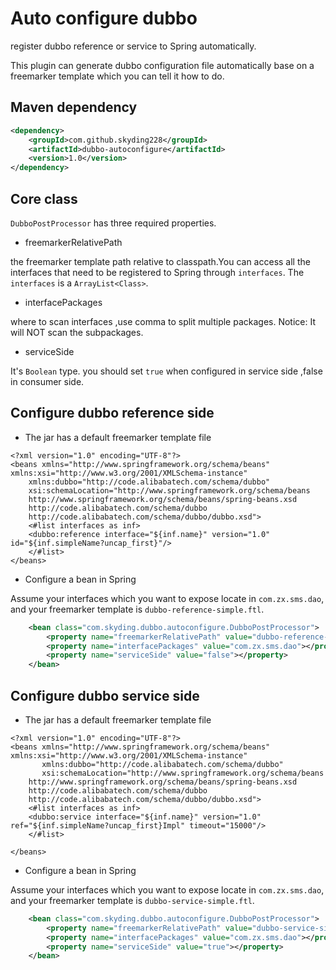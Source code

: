 # Auto configure dubbo
register dubbo reference or service to Spring automatically.

This plugin can generate dubbo configuration file automatically base on a freemarker template which you can tell it how to do.

## Maven dependency
```xml
<dependency>
    <groupId>com.github.skyding228</groupId>
    <artifactId>dubbo-autoconfigure</artifactId>
    <version>1.0</version>
</dependency>
```

## Core class
`DubboPostProcessor` has three required properties.

- freemarkerRelativePath

the freemarker template path relative to classpath.You can access all the interfaces that need to be registered to Spring through `interfaces`.
The `interfaces` is a `ArrayList<Class>`.

- interfacePackages

where to scan interfaces ,use comma to split multiple packages.  Notice: It will NOT scan the subpackages.

- serviceSide

It's `Boolean` type. you should set `true` when configured in service side ,false in consumer side.

## Configure dubbo reference side
- The jar has a default freemarker template file
```dubbo-reference-simple.ftl
<?xml version="1.0" encoding="UTF-8"?>
<beans xmlns="http://www.springframework.org/schema/beans" xmlns:xsi="http://www.w3.org/2001/XMLSchema-instance"
	xmlns:dubbo="http://code.alibabatech.com/schema/dubbo"
	xsi:schemaLocation="http://www.springframework.org/schema/beans          
    http://www.springframework.org/schema/beans/spring-beans.xsd          
    http://code.alibabatech.com/schema/dubbo          
    http://code.alibabatech.com/schema/dubbo/dubbo.xsd">
	<#list interfaces as inf>
    <dubbo:reference interface="${inf.name}" version="1.0" id="${inf.simpleName?uncap_first}"/>
	</#list>
</beans>  
```
- Configure a bean in Spring

Assume your interfaces which you want to expose locate in `com.zx.sms.dao`, and your freemarker template is `dubbo-reference-simple.ftl`.
```xml
	<bean class="com.skyding.dubbo.autoconfigure.DubboPostProcessor">
		<property name="freemarkerRelativePath" value="dubbo-reference-simple.ftl"></property>
		<property name="interfacePackages" value="com.zx.sms.dao"></property>
		<property name="serviceSide" value="false"></property>
	</bean>
```

## Configure dubbo service side
- The jar has a default freemarker template file
```dubbo-service-simple.ftl
<?xml version="1.0" encoding="UTF-8"?>
<beans xmlns="http://www.springframework.org/schema/beans" xmlns:xsi="http://www.w3.org/2001/XMLSchema-instance"
       xmlns:dubbo="http://code.alibabatech.com/schema/dubbo"
       xsi:schemaLocation="http://www.springframework.org/schema/beans
    http://www.springframework.org/schema/beans/spring-beans.xsd          
    http://code.alibabatech.com/schema/dubbo          
    http://code.alibabatech.com/schema/dubbo/dubbo.xsd">
	<#list interfaces as inf>
    <dubbo:service interface="${inf.name}" version="1.0" ref="${inf.simpleName?uncap_first}Impl" timeout="15000"/>
    </#list>

</beans>  
```
- Configure a bean in Spring

Assume your interfaces which you want to expose locate in `com.zx.sms.dao`, and your freemarker template is `dubbo-service-simple.ftl`.
```xml
	<bean class="com.skyding.dubbo.autoconfigure.DubboPostProcessor">
		<property name="freemarkerRelativePath" value="dubbo-service-simple.ftl"></property>
		<property name="interfacePackages" value="com.zx.sms.dao"></property>
		<property name="serviceSide" value="true"></property>
	</bean>
```